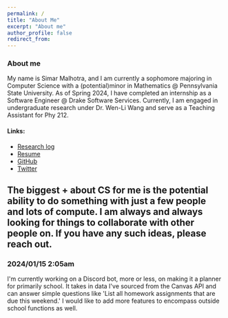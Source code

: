 ```yaml
---
permalink: /
title: "About Me"
excerpt: "About me"
author_profile: false
redirect_from:
---
```


### About me

My name is Simar Malhotra, and I am currently a sophomore majoring in Computer Science with a (potential)minor in Mathematics @ Pennsylvania State University. As of Spring 2024, I have completed an internship as a Software Engineer @ Drake Software Services. Currently, I am engaged in undergraduate research under Dr. Wen-Li Wang and serve as a Teaching Assistant for Phy 212.

#### Links:

- [Research log ](./blog/research/)
- [Resume](./resume/resume.png)
- [GitHub](https://github.com/Simar-malhotra09)
- [Twitter](https://twitter.com/osaka_azumanger)

## The biggest + about CS for me is the potential ability to do something with just a few people and lots of compute. I am always and always looking for things to collaborate with other people on. If you have any such ideas, please reach out.

### 2024/01/15 2:05am

I'm currently working on a Discord bot, more or less, on making it a planner for primarily school. It takes in data I've sourced from the Canvas API and can answer simple questions like 'List all homework assignments that are due this weekend.' I would like to add more features to encompass outside school functions as well.
